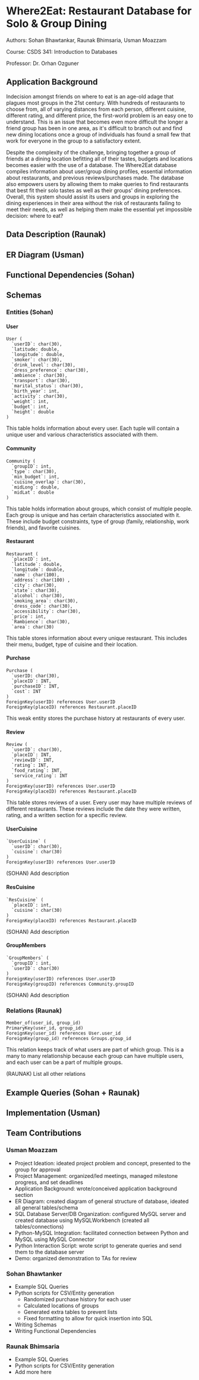 # Where2Eat: Restaurant Database for Solo & Group Dining

Authors: Sohan Bhawtankar, Raunak Bhimsaria, Usman Moazzam

Course: CSDS 341: Introduction to Databases

Professor: Dr. Orhan Ozguner

## Application Background

Indecision amongst friends on where to eat is an age-old adage that plagues most groups in the 21st century. With hundreds of restaurants to choose from, all of varying distances from each person, different cuisine, different rating, and different price, the first-world problem is an easy one to understand. This is an issue that becomes even more difficult the longer a friend group has been in one area, as it's difficult to branch out and find new dining locations once a group of individuals has found a small few that work for everyone in the group to a satisfactory extent.

Despite the complexity of the challenge, bringing together a group of friends at a dining location befitting all of their tastes, budgets and locations becomes easier with the use of a database. The Where2Eat database compiles information about user/group dining profiles, essential information about restaurants, and previous reviews/purchases made. The database also empowers users by allowing them to make queries to find restaurants that best fit their solo tastes as well as their groups' dining preferences. Overall, this system should assist its users and groups in exploring the dining experiences in their area without the risk of restaurants failing to meet their needs, as well as helping them make the essential yet impossible decision: where to eat?

## Data Description (Raunak)

## ER Diagram (Usman)

## Functional Dependencies (Sohan)

## Schemas

### Entities (Sohan)

#### User
```
User (
  `userID`: char(30),
  `latitude: double,
  `longitude`: double,
  `smoker`: char(30),
  `drink_level`: char(30),
  `dress_preference`: char(30),
  `ambience`: char(30),
  `transport`: char(30),
  `marital_status`: char(30),
  `birth_year`: int,
  `activity`: char(30),
  `weight`: int,
  `budget`: int,
  `height`: double
)
```

This table holds information about every user. Each tuple will contain a unique user and various characteristics associated with them.

#### Community

```
Community (
  `groupID`: int,
  `type`: char(30),
  `min_budget`: int,
  `cuisine_overlap`: char(30),
  `midLong`: double,
  `midLat`: double
)
```

This table holds information about groups, which consist of multiple people. Each group is unique and has certain characteristics associated with it. These include budget constraints, type of group (family, relationship, work friends), and favorite cuisines.

#### Restaurant

```
Restaurant (
  `placeID`: int,
  `latitude`: double,
  `longitude`: double,
  `name`: char(100),
  `address`: char(100) ,
  `city`: char(30),
  `state`: char(30),
  `alcohol`: char(30),
  `smoking_area`: char(30),
  `dress_code`: char(30),
  `accessibility`: char(30),
  `price`: int,
  `Rambience`: char(30),
  `area`: char(30)
```

This table stores information about every unique restaurant. This includes their menu, budget, type of cuisine and their location. 


#### Purchase

```
Purchase (
  `userID: char(30), 
  `placeID`: INT, 
  `purchaseID`: INT, 
  `cost`: INT
)
ForeignKey(userID) references User.userID
ForeignKey(placeID) references Restaurant.placeID
```
This weak entity stores the purchase history at restaurants of every user. 

#### Review

```
Review (
  `userID`: char(30), 
  `placeID`: INT, 
  `reviewID`: INT, 
  `rating`: INT,
  `food_rating`: INT,
  `service_rating`: INT
)
ForeignKey(userID) references User.userID
ForeignKey(placeID) references Restaurant.placeID
```

This table stores reviews of a user. Every user may have multiple reviews of different restaurants. These reviews include the date they were written, rating, and a written section for a specific review. 

#### UserCuisine

```
`UserCuisine` (
  `userID`: char(30),
  `cuisine`: char(30)
)
ForeignKey(userID) references User.userID
```

(SOHAN) Add description

#### ResCuisine

```
`ResCuisine` (
  `placeID`: int,
  `cuisine`: char(30)
)
ForeignKey(placeID) references Restaurant.placeID
```

(SOHAN) Add description

#### GroupMembers

```
`GroupMembers` (
  `groupID`: int,
  `userID`: char(30)
)
ForeignKey(userID) references User.userID
ForeignKey(groupID) references Community.groupID
```

(SOHAN) Add description

### Relations (Raunak)

```
Member_of(user_id, group_id)
PrimaryKey(user_id, group_id)
ForeignKey(user_id) references User.user_id
ForeignKey(group_id) references Groups.group_id
```

This relation keeps track of what users are part of which group. This is a many to many relationship because each group can have multiple users, and each user can be a part of multiple groups.

(RAUNAK) List all other relations

## Example Queries (Sohan + Raunak)

## Implementation (Usman)

## Team Contributions

### Usman Moazzam

* Project Ideation: ideated project problem and concept, presented to the group for approval
* Project Management: organized/led meetings, managed milestone progress, and set deadlines
* Application Background: wrote/conceived application background section
* ER Diagram: created diagram of general structure of database, ideated all general tables/schema
* SQL Database Server/DB Organization: configured MySQL server and created database using MySQLWorkbench (created all tables/connections)
* Python-MySQL Integration: facilitated connection between Python and MySQL using MySQL Connector
* Python Interaction Script: wrote script to generate queries and send them to the database server
* Demo: organized demonstration to TAs for review

### Sohan Bhawtanker

* Example SQL Queries
* Python scripts for CSV/Entity generation
  * Randomized purchase history for each user
  * Calculated locations of groups
  * Generated extra tables to prevent lists
  * Fixed formatting to allow for quick insertion into SQL
* Writing Schemas
* Writing Functional Dependencies

### Raunak Bhimsaria

* Example SQL Queries
* Python scripts for CSV/Entity generation
* Add more here
